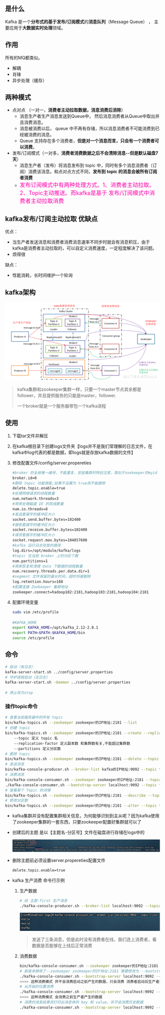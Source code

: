 ## 是什么

Kafka 是一个**分布式的基于发布/订阅模式**的**消息队列**（Message Queue） ， 主要应用于**大数据实时处理**领域。



## 作用

所有的MQ都类似。

* 解耦
* 肖锋
* 异步处理（缓存）



## 两种模式

* 点对点 （一对一，**消费者主动拉取数据，消息消费后消除**）
	* 消息生产者生产消息发送到Queue中， 然后消息消费者从Queue中取出并且消费消息。
	* 消息被消费以后， queue 中不再有存储，所以消息消费者不可能消费到已经被消费的消息。
	* Queue 支持存在多个消费者，**但是对一个消息而言，只会有一个消费者可以消费**。
* 发布/订阅模式（一对多，**消费者消费数据之后不会清除消息--但是默认磁盘7天**）
	* 消息生产者（发布）将消息发布到 topic 中，同时有多个消息消费者（订阅）消费该消息。和点对点方式不同，**发布到 topic 的消息会被所有订阅者消费**
	* <font color=ff00aa size=4>发布订阅模式中有两种处理方式。1、消费者主动拉取。2、Topic主动推送。而kafka是基于 发布/订阅模式中消费者主动拉取消费</font>



## kafka发布/订阅主动拉取 优缺点

优点：

* 当生产者发送消息和消费者消费消息速率不同步时就会有消息积压，由于kafka是消费者主动拉取的，可以自定义消费速度，一定程度解决了该问题。
* 烦得很



缺点：

* 性能消耗，长时间维护一个轮询





## kafka架构

![image-20211209162958630](第一章-概念.assets/image-20211209162958630.png)

> kafka集群和zookeeper集群一样，只要一个master节点其余都是follower，并且提供服务的只能是master，follower.
>
> 一个broker就是一个服务器带包一个kafka进程





## 使用

1. 下载tar文件并解压

2. 在kafka根目录下创建logs文件夹【logs并不是我们常理解的日志文件，在kafka中log代表的都是数据，即logs就是存放kafka数据的文件】

3. 修改配置文件/config/server.propereties

	```bash
	#broker 的全局唯一编号，不能重复，安装集群时特别注意，类似于zookeeper的myid
	broker.id=0
	#删除 topic 功能使能,如果不设置为 true则不能删除
	delete.topic.enable=true
	#处理网络请求的线程数量
	num.network.threads=3
	#用来处理磁盘 IO 的现成数量
	num.io.threads=8
	#发送套接字的缓冲区大小
	socket.send.buffer.bytes=102400
	#接收套接字的缓冲区大小
	socket.receive.buffer.bytes=102400
	#请求套接字的缓冲区大小
	socket.request.max.bytes=104857600
	#kafka 运行日志存放的路径
	log.dirs=/opt/module/kafka/logs
	#topic 在当前 broker 上的分区个数
	num.partitions=1
	#用来恢复和清理 data 下数据的线程数量
	num.recovery.threads.per.data.dir=1
	#segment 文件保留的最长时间，超时将被删除
	log.retention.hours=168
	#配置连接 Zookeeper 集群地址
	zookeeper.connect=hadoop102:2181,hadoop103:2181,hadoop104:2181
	```

4. 配置环境变量

	```bash
	sudo vim /etc/profile
	
	#KAFKA_HOME
	export KAFKA_HOME=/opt/kafka_2.12-2.8.1
	export PATH=$PATH:$KAFKA_HOME/bin
	source /etc/profile
	```

	

## 命令

```bash
# 启动（有日志）
kafka-server-start.sh ../config/server.properties 
# 守护进程启动（无日志）
kafka-server-start.sh -daemon ../config/server.properties

# 停止改为stop
```

### 操作topic命令

```bash
# 查看当前服务器中的所有 topic
bin/kafka-topics.sh --zookeeper zookeeper的IP地址:2181 --list
# 创建 topic
bin/kafka-topics.sh --zookeeper zookeeper的IP地址:2181 --create --replication-factor 3 --partitions 1 --topic first
	--topic 定义 topic 名
	--replication-factor 定义副本数 和集群数有关,不能超过集群数
	--partitions 定义分区数
# 删除 topic
bin/kafka-topics.sh --zookeeper zookeeper的IP地址:2181 --delete --topic first
# 发送消息
bin/kafka-console-producer.sh --broker-list kafka的IP地址:9092 --topic first
# 消费消息
bin/kafka-console-consumer.sh --zookeeper zookeeper的IP地址:2181 --topic first
./kafka-console-consumer.sh --bootstrap-server localhost:9092 --topic first (新版本使用这个)
# 查看某个 Topic 的详情
bin/kafka-topics.sh --zookeeper zookeeper的IP地址:2181 --describe --topic first
# 修改分区数
bin/kafka-topics.sh --zookeeper zookeeper的IP地址:2181 --alter --topic first --partitions 6
```



* kafka集群并没有配置集群相关信息，为何能够识别到主从呢？因为kafka使用了zookeeper集群的一套东西，只要zookeeper配置好集群就可以了

* 创建后的主题 是以【主题名-分区号】文件在磁盘进行存储在logs中的	

	![image-20211209171348260](第一章-概念.assets/image-20211209171348260.png)

* 删除主题前必须设置server.propereties配置文件

	```bash
	delete.topic.enable=true
	```

* kafka 生产消费 命令行示例

	1. 生产数据

		```bash
		# 给 主题-first 生产消息
		./kafka-console-producer.sh --broker-list localhost:9092 --topic first
		```

		![image-20211209172408640](第一章-概念.assets/image-20211209172408640.png)

		> 发送了三条消息，但是此时没有消费者在线，我们连上消费者，看数据是否能够在上线后正常消费

	2. 消费数据

		```bash
		bin/kafka-console-consumer.sh --zookeeper zookeeper的IP地址:2181 --topic first （新版本废弃）
		# 新版本移除了--zookeeper zookeeper的IP地址:2181 需要修改为 --bootstrap-server kafka地址:9092
		./kafka-console-consumer.sh --bootstrap-server localhost:9092 --topic first
		>>>> 这种消费模式 并不会消费启动之前产生的数据，只会消费 消费者启动后生产者生产的数据
		# 从开始的位置消费
		./kafka-console-consumer.sh --bootstrap-server localhost:9092 --from-beginning --topic first
		>>>> 这种消费模式 会消费之前生产者产生的数据
		# 消费的消息结果将打印出消息体的 key 和 value，并不会消费历史数据
		./kafka-console-consumer.sh --bootstrap-server localhost:9092 --property print.key=true --topic first
		```

		



















